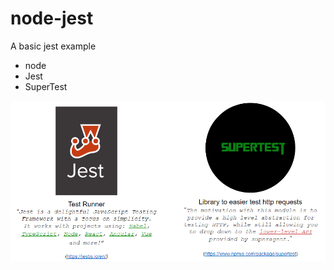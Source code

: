 # node-jest
A basic  jest example

- node
- Jest
- SuperTest





![alt text](https://github.com/renatocantarino/node-jest/blob/main/img/1_M0tzk-tfDQP3mrVGcoT5-A.png)
